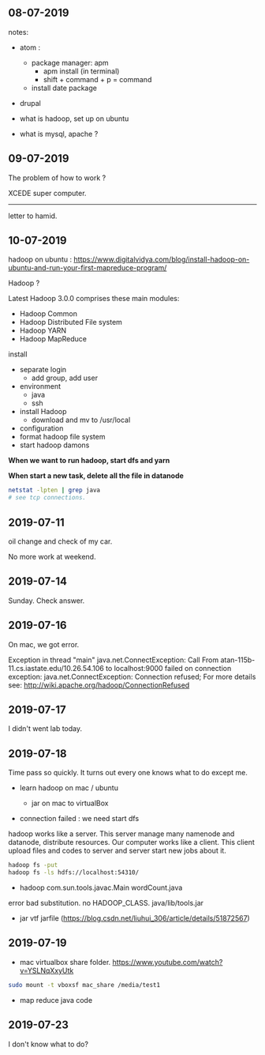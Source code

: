 ## 08-07-2019

notes:

- atom :
  - package manager: apm
    - apm install (in terminal)
    - shift + command + p = command
  - install date package

- drupal


- what is hadoop, set up on ubuntu
- what is mysql, apache ?

## 09-07-2019

The problem of how to work ?

XCEDE super computer.

----------

letter to hamid.


## 10-07-2019

hadoop on ubuntu : https://www.digitalvidya.com/blog/install-hadoop-on-ubuntu-and-run-your-first-mapreduce-program/

Hadoop ?

Latest Hadoop 3.0.0 comprises these main modules:
- Hadoop Common
- Hadoop Distributed File system
- Hadoop YARN
- Hadoop MapReduce

install

- separate login
  - add group, add user
- environment
  - java
  - ssh
- install Hadoop
  - download and mv to /usr/local
- configuration
- format hadoop file system
- start hadoop damons

**When we want to run hadoop, start dfs and yarn**

**When start a new task, delete all the file in datanode**

```sh
netstat -lpten | grep java
# see tcp connections.
```

## 2019-07-11

oil change and check of my car.

No more work at weekend.

## 2019-07-14

Sunday. Check answer.

## 2019-07-16

On mac, we got error.

Exception in thread "main" java.net.ConnectException: Call From atan-115b-11.cs.iastate.edu/10.26.54.106 to localhost:9000 failed on connection exception: java.net.ConnectException: Connection refused; For more details see:  http://wiki.apache.org/hadoop/ConnectionRefused


## 2019-07-17

I didn't went lab today.

## 2019-07-18

Time pass so quickly. It turns out every one knows what to do except me.

- learn hadoop on mac / ubuntu

  - jar on mac to virtualBox

- connection failed : we need start dfs

hadoop works like a server. This server manage many namenode and datanode, distribute resources. Our computer works like a client. This client upload files and codes to server and server start new jobs about it.

```sh
hadoop fs -put
hadoop fs -ls hdfs://localhost:54310/
```

- hadoop com.sun.tools.javac.Main wordCount.java

error bad substitution. no HADOOP_CLASS. java/lib/tools.jar

- jar vtf jarfile (https://blog.csdn.net/liuhui_306/article/details/51872567)

## 2019-07-19

- mac virtualbox share folder.
https://www.youtube.com/watch?v=YSLNqXxyUtk
```sh
sudo mount -t vboxsf mac_share /media/test1
```

- map reduce java code

## 2019-07-23

I don't know what to do?
